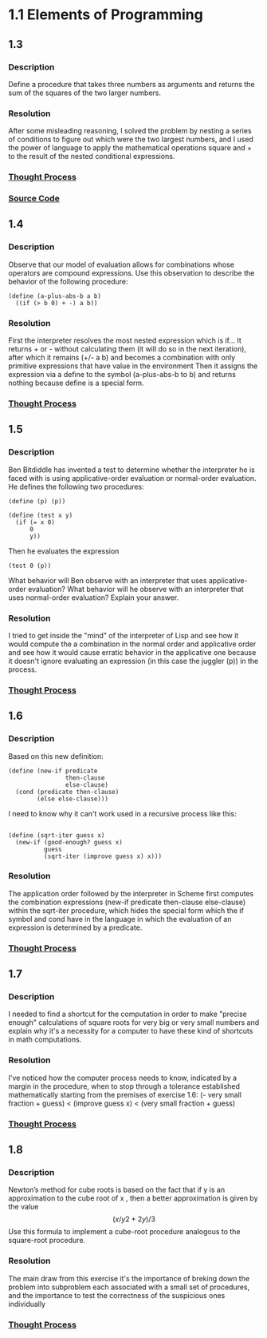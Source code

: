 # 1.1 Elements of Programming

## 1.3 

### Description
Define a procedure that takes three numbers as arguments and returns the sum of the squares of the two larger numbers. 
### Resolution
After some misleading reasoning, I solved the problem by nesting a series of conditions to figure out which were the two largest numbers, and I used the power of language to apply the mathematical operations square and + to the result of the nested conditional expressions.
### [Thought Process](../solutions/1-ElementsOfProgramming/1.3.md)
### [Source Code](../source_code/1-ElementsOfProgramming/1.3.rkt)


## 1.4

### Description
Observe that our model of evaluation allows for combinations whose operators are compound expressions. Use this observation to describe the behavior of the following procedure:
``` racket
(define (a-plus-abs-b a b)
  ((if (> b 0) + -) a b))
``` 

### Resolution
First the interpreter resolves the most nested expression which is if...
It returns + or - without calculating them (it will do so in the next iteration), after which it remains (+/- a b) and becomes a combination with only primitive expressions that have value in the environment
Then it assigns the expression via a define to the symbol (a-plus-abs-b to b) and returns nothing because define is a special form.

### [Thought Process](../solutions/1-ElementsOfProgramming/1.4.md)

## 1.5

### Description
Ben Bitdiddle has invented a test to determine whether the interpreter he is faced with is using applicative-order evaluation or normal-order evaluation. He defines the following two procedures:
``` racket
(define (p) (p))

(define (test x y) 
  (if (= x 0) 
      0 
      y))
``` 

Then he evaluates the expression
``` racket
(test 0 (p))
``` 

What behavior will Ben observe with an interpreter that uses applicative-order evaluation? What behavior will he observe with an interpreter that uses normal-order evaluation? Explain your answer.
### Resolution
I tried to get inside the "mind" of the interpreter of Lisp and see how it would compute the a combination in the normal order and applicative order and see how it would cause erratic behavior in the applicative one because it doesn't ignore evaluating an expression (in this case the juggler (p)) in the process.

### [Thought Process](../solutions/1-ElementsOfProgramming/1.5.md)

## 1.6

### Description
Based on this new definition:
``` racket
(define (new-if predicate 
                then-clause 
                else-clause)
  (cond (predicate then-clause)
        (else else-clause)))
``` 

I need to know why it can't work used in a recursive process like this:
``` racket

(define (sqrt-iter guess x)
  (new-if (good-enough? guess x)
          guess
          (sqrt-iter (improve guess x) x)))
``` 

### Resolution
The application  order followed by the interpreter in Scheme first computes the combination expressions (new-if predicate then-clause else-clause) within the sqrt-iter procedure, which hides the special form which the if symbol and cond have in the language in which the evaluation of an expression is determined by a predicate.
### [Thought Process](../solutions/1-ElementsOfProgramming/1.6.md)


## 1.7

### Description
I needed to find a shortcut for the computation in order to make "precise enough" calculations of square roots for very big or very small numbers and explain why it's a necessity for a computer to have these kind of shortcuts in math computations.
### Resolution
I've noticed how the computer process needs to know, indicated by a margin in the procedure, when to stop
through a tolerance established mathematically starting from the premises of exercise 1.6:
(- very small fraction + guess) < (improve guess x) < (very small fraction + guess)

### [Thought Process](../solutions/1-ElementsOfProgramming/1.7.md)

## 1.8

### Description
Newton’s method for cube roots is based on the fact that if y is an approximation to the cube root of x , then a better approximation is given by the value
$$
(x / y 2 + 2 y)/3
$$
Use this formula to implement a cube-root procedure analogous to the square-root procedure.

### Resolution
The main draw from this exercise it's the importance of breking down the problem into subproblem each associated with a small set of procedures, and the importance to test the correctness of the suspicious ones individually

### [Thought Process](../solutions/1-ElementsOfProgramming/1.8.md)